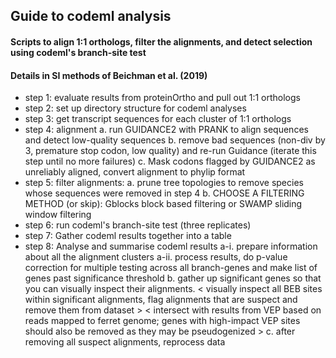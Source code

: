 ## Guide to codeml analysis

#### Scripts to align 1:1 orthologs, filter the alignments, and detect selection using codeml's branch-site test
#### Details in SI methods of Beichman et al. (2019)

- step 1: evaluate results from proteinOrtho and pull out 1:1 orthologs
- step 2: set up directory structure for codeml analyses
- step 3: get transcript sequences for each cluster of 1:1 orthologs
- step 4: alignment
  a. run GUIDANCE2 with PRANK to align sequences and detect low-quality sequences
  b. remove bad sequences (non-div by 3, premature stop codon, low quality) and re-run Guidance (iterate this step until no more failures)
  c. Mask codons flagged by GUIDANCE2 as unreliably aligned, convert alignment to phylip format
- step 5: filter alignments:
	a. prune tree topologies to remove species whose sequences were removed in step 4
	b. CHOOSE A FILTERING METHOD (or skip): Gblocks block based filtering or SWAMP sliding window filtering
- step 6: run codeml's branch-site test (three replicates)
- step 7: Gather codeml results together into a table
- step 8: Analyse and summarise codeml results
  a-i. prepare information about all the alignment clusters
  a-ii. process results, do p-value correction for multiple testing across all branch-genes and make list of genes past significance threshold
  b. gather up significant genes so that you can visually inspect their alignments. 
  < visually inspect all BEB sites within significant alignments, flag alignments that are suspect and remove them from dataset >
  < intersect with results from VEP based on reads mapped to ferret genome; genes with high-impact VEP sites should also be removed as they may be pseudogenized >
  c. after removing all suspect alignments, reprocess data
 
